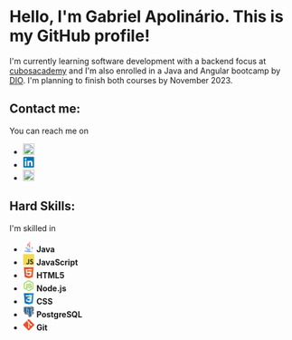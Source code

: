 # Hello, I'm Gabriel Apolinário. This is my GitHub profile!

I'm currently learning software development with a backend focus at [cubosacademy](https://cubos.academy/) and I'm also enrolled in a Java and Angular bootcamp by [DIO](https://www.dio.me/). I'm planning to finish both courses by November 2023.

## Contact me:
You can reach me on 
- [<img src="https://www.svgrepo.com/show/349378/gmail.svg" width="20" height="20" />](mailto:gabrielfelipealmeida@gmail.com)
- [<img src="https://raw.githubusercontent.com/devicons/devicon/master/icons/linkedin/linkedin-original.svg" width="20" height="20" />](https://www.linkedin.com/in/gabriel-apolinario-dev/)
- [<img src="https://raw.githubusercontent.com/rahuldkjain/github-profile-readme-generator/master/src/images/icons/Social/instagram.svg" width="20" height="20" />](https://www.instagram.com/gabriel_apolinario97/)

## Hard Skills:
I'm skilled in 
- <img src="https://raw.githubusercontent.com/devicons/devicon/master/icons/java/java-original.svg" width="20" height="20" /> **Java**
- <img src="https://raw.githubusercontent.com/devicons/devicon/master/icons/javascript/javascript-original.svg" width="20" height="20" /> **JavaScript**
- <img src="https://raw.githubusercontent.com/devicons/devicon/master/icons/html5/html5-original.svg" width="20" height="20" /> **HTML5**
- <img src="https://raw.githubusercontent.com/devicons/devicon/master/icons/nodejs/nodejs-original.svg" width="20" height="20" /> **Node.js**
- <img src="https://raw.githubusercontent.com/devicons/devicon/master/icons/css3/css3-original.svg" width="20" height="20" /> **CSS**
- <img src="https://raw.githubusercontent.com/devicons/devicon/master/icons/postgresql/postgresql-original.svg" width="20" height="20" /> **PostgreSQL**
- <img src="https://raw.githubusercontent.com/devicons/devicon/master/icons/git/git-original.svg" width="20" height="20" /> **Git**
